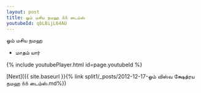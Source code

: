 ```yaml
---
layout: post
title: ஓம் மசிய நமஹ ௧௧ டைம்ஸ்
youtubeId: qbLBijL64AU
---
```

 
 
 ஓம் மசிய நமஹ  
 
 -  மாதம் யார் 
 
  
 
  
 
 
 
 
 
 


{% include youtubePlayer.html id=page.youtubeId %}
 
[Next]({{ site.baseurl }}{% link  split1/_posts/2012-12-17-ஓம் விஸ்வ க்ஷேத்ரய நமஹ ௧௧ டைம்ஸ்.md%})
 
